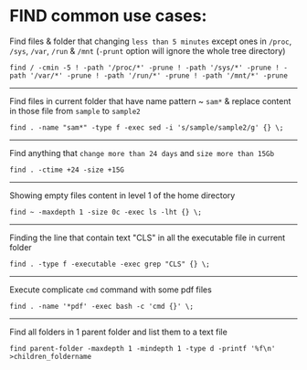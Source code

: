 # FIND common use cases:

Find files & folder that changing `less than 5 minutes` except ones in `/proc`, `/sys`, `/var`, `/run` & `/mnt` (`-prunt` option will ignore the whole tree directory)

```shell
find / -cmin -5 ! -path '/proc/*' -prune ! -path '/sys/*' -prune ! -path '/var/*' -prune ! -path '/run/*' -prune ! -path '/mnt/*' -prune
```

---

Find files in current folder that have name pattern ~ `sam*` & replace content in those file from `sample` to `sample2`

```shell
find . -name "sam*" -type f -exec sed -i 's/sample/sample2/g' {} \;
```

---

Find anything that `change more than 24 days` and `size more than 15Gb`

```shell
find . -ctime +24 -size +15G
```

---

Showing empty files content in level 1 of the home directory

```shell
find ~ -maxdepth 1 -size 0c -exec ls -lht {} \;
```

---

Finding the line that contain text "CLS" in all the executable file in current folder

```shell
find . -type f -executable -exec grep "CLS" {} \;
```

---

Execute complicate `cmd` command with some pdf files

```shell
find . -name '*pdf' -exec bash -c 'cmd {}' \;
```

---

Find all folders in 1 parent folder and list them to a text file

```shell
find parent-folder -maxdepth 1 -mindepth 1 -type d -printf '%f\n' >children_foldername
```
